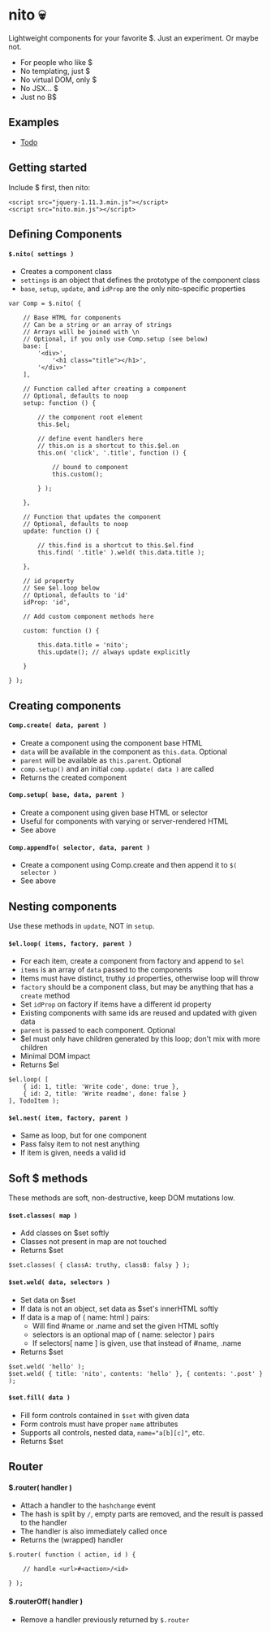 # nito :skull:

Lightweight components for your favorite $. Just an experiment. Or maybe not.

- For people who like $
- No templating, just $
- No virtual DOM, only $
- No JSX... $
- Just no B$


## Examples

- [Todo](https://rawgit.com/morris/nito/master/examples/todo.html)


## Getting started

Include $ first, then nito:

```
<script src="jquery-1.11.3.min.js"></script>
<script src="nito.min.js"></script>
```


## Defining Components

#### `$.nito( settings )`

- Creates a component class
- `settings` is an object that defines the prototype of the component class
- `base`, `setup`, `update`, and `idProp` are the only nito-specific properties

```
var Comp = $.nito( {

	// Base HTML for components
	// Can be a string or an array of strings
	// Arrays will be joined with \n
	// Optional, if you only use Comp.setup (see below)
	base: [
		'<div>',
			'<h1 class="title"></h1>',
		'</div>'
	],

	// Function called after creating a component
	// Optional, defaults to noop
	setup: function () {

		// the component root element
		this.$el;

		// define event handlers here
		// this.on is a shortcut to this.$el.on
		this.on( 'click', '.title', function () {

			// bound to component
			this.custom();

		} );

	},

	// Function that updates the component
	// Optional, defaults to noop
	update: function () {

		// this.find is a shortcut to this.$el.find
		this.find( '.title' ).weld( this.data.title );

	},

	// id property
	// See $el.loop below
	// Optional, defaults to 'id'
	idProp: 'id',

	// Add custom component methods here

	custom: function () {

		this.data.title = 'nito';
		this.update(); // always update explicitly

	}

} );
```


## Creating components

#### `Comp.create( data, parent )`

- Create a component using the component base HTML
- `data` will be available in the component as `this.data`. Optional
- `parent` will be available as `this.parent`. Optional
- `comp.setup()` and an initial `comp.update( data )` are called
- Returns the created component

#### `Comp.setup( base, data, parent )`

- Create a component using given base HTML or selector
- Useful for components with varying or server-rendered HTML
- See above

#### `Comp.appendTo( selector, data, parent )`

- Create a component using Comp.create and then append it to `$( selector )`
- See above


## Nesting components

Use these methods in `update`, NOT in `setup`.

#### `$el.loop( items, factory, parent )`

- For each item, create a component from factory and append to `$el`
- `items` is an array of `data` passed to the components
- Items must have distinct, truthy `id` properties, otherwise loop will throw
- `factory` should be a component class, but may be anything that has a `create` method
- Set `idProp` on factory if items have a different id property
- Existing components with same ids are reused and updated with given data
- `parent` is passed to each component. Optional
- $el must only have children generated by this loop; don't mix with more children
- Minimal DOM impact
- Returns $el

```
$el.loop( [
	{ id: 1, title: 'Write code', done: true },
	{ id: 2, title: 'Write readme', done: false }
], TodoItem );
```

#### `$el.nest( item, factory, parent )`

- Same as loop, but for one component
- Pass falsy item to not nest anything
- If item is given, needs a valid id


## Soft $ methods

These methods are soft, non-destructive, keep DOM mutations low.

#### `$set.classes( map )`

- Add classes on $set softly
- Classes not present in map are not touched
- Returns $set

```
$set.classes( { classA: truthy, classB: falsy } );
```

#### `$set.weld( data, selectors )`

- Set data on $set
- If data is not an object, set data as $set's innerHTML softly
- If data is a map of ( name: html ) pairs:
	- Will find #name or .name and set the given HTML softly
	- selectors is an optional map of ( name: selector ) pairs
	- If selectors[ name ] is given, use that instead of #name, .name
- Returns $set

```
$set.weld( 'hello' );
$set.weld( { title: 'nito', contents: 'hello' }, { contents: '.post' } );
```

#### `$set.fill( data )`

- Fill form controls contained in `$set` with given data
- Form controls must have proper `name` attributes
- Supports all controls, nested data, `name="a[b][c]"`, etc.
- Returns $set


## Router

#### $.router( handler )

- Attach a handler to the `hashchange` event
- The hash is split by `/`, empty parts are removed, and the result is passed to the handler
- The handler is also immediately called once
- Returns the (wrapped) handler

```
$.router( function ( action, id ) {

	// handle <url>#<action>/<id>

} );
```

#### $.routerOff( handler )

- Remove a handler previously returned by `$.router`
